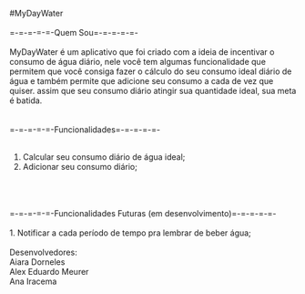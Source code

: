 #MyDayWater
</br>
</br>
=-=-=-=-=-Quem Sou=-=-=-=-=-
</br>
</br>
MyDayWater é um aplicativo que foi criado com a ideia de incentivar o consumo de
água diário, nele você tem algumas funcionalidade que permitem que você consiga fazer o
cálculo do seu consumo ideal diário de água e também permite que adicione seu consumo
a cada de vez que quiser. assim que seu consumo diário atingir sua quantidade ideal, sua
meta é batida.
</br>
</br>
</br>
=-=-=-=-=-Funcionalidades=-=-=-=-=-
</br>
</br>
1. Calcular seu consumo diário de água ideal;
2. Adicionar seu consumo diário;
</br>
</br>
</br>
=-=-=-=-=-Funcionalidades Futuras (em desenvolvimento)=-=-=-=-=-
</br>
</br>
1. Notificar a cada período de tempo pra lembrar de beber água;
</br>
</br>
Desenvolvedores:
</br>
Aiara Dorneles
</br>
Alex Eduardo Meurer
</br>
Ana Iracema
